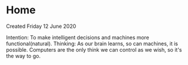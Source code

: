 # Home
Created Friday 12 June 2020

Intention: To make intelligent decisions and machines more functional(natural).
Thinking: As our brain learns, so can machines, it is possible. Computers are the only think we can control as we wish, so it's the way to go.

